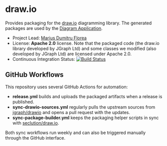 # draw.io

Provides packaging for the [draw.io](https://www.draw.io) diagramming library. The generated packages are used by the [Diagram Application](https://github.com/xwiki-contrib/application-diagram/).

* Project Lead: [Marius Dumitru Florea](http://www.xwiki.org/xwiki/bin/view/XWiki/mflorea)
* License: **Apache 2.0** license. Note that the packaged code (the draw.io library developed by JGraph Ltd) and some classes we modified (also developed by JGraph Ltd)  are licensed under Apache 2.0.
* Continuous Integration Status: [![Build Status](http://ci.xwiki.org/job/XWiki%20Contrib/job/draw.io/job/master/badge/icon)](http://ci.xwiki.org/view/Contrib/job/XWiki%20Contrib/job/draw.io/job/master/)

## GitHub Workflows

This repository uses several GitHub Actions for automation:

* **release.yml** builds and uploads the packaged artifacts when a release is published.
* **sync-drawio-sources.yml** regularly pulls the upstream sources from [jgraph/drawio](https://github.com/jgraph/drawio) and opens a pull request with the updates.
* **sync-package-builder.yml** keeps the packaging helper scripts in sync with [seclution/draw.io](https://github.com/seclution/draw.io).

Both sync workflows run weekly and can also be triggered manually through the GitHub interface.
